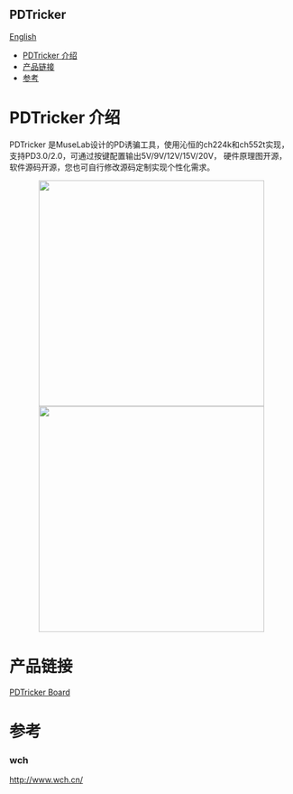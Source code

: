 PDTricker
-----------
[English](./README.md)
* [PDTricker 介绍](#PDTricker-介绍) 
* [产品链接](#产品链接)
* [参考](#参考)


# PDTricker 介绍
PDTricker 是MuseLab设计的PD诱骗工具，使用沁恒的ch224k和ch552t实现，支持PD3.0/2.0，可通过按键配置输出5V/9V/12V/15V/20V， 硬件原理图开源， 软件源码开源，您也可自行修改源码定制实现个性化需求。

<div align=center>
<img src="https://github.com/wuxx/PDTricker/blob/master/doc/pdtricker-1.png" width = "400" alt="" align=center />
<img src="https://github.com/wuxx/PDTricker/blob/master/doc/pdtricker-2.png" width = "400" alt="" align=center />
</div>

# 产品链接
[PDTricker Board](https://www.aliexpress.com/item/1005003618669159.html?spm=5261.ProductManageOnline.0.0.7b284edfMi8J4H)

# 参考
### wch
http://www.wch.cn/
